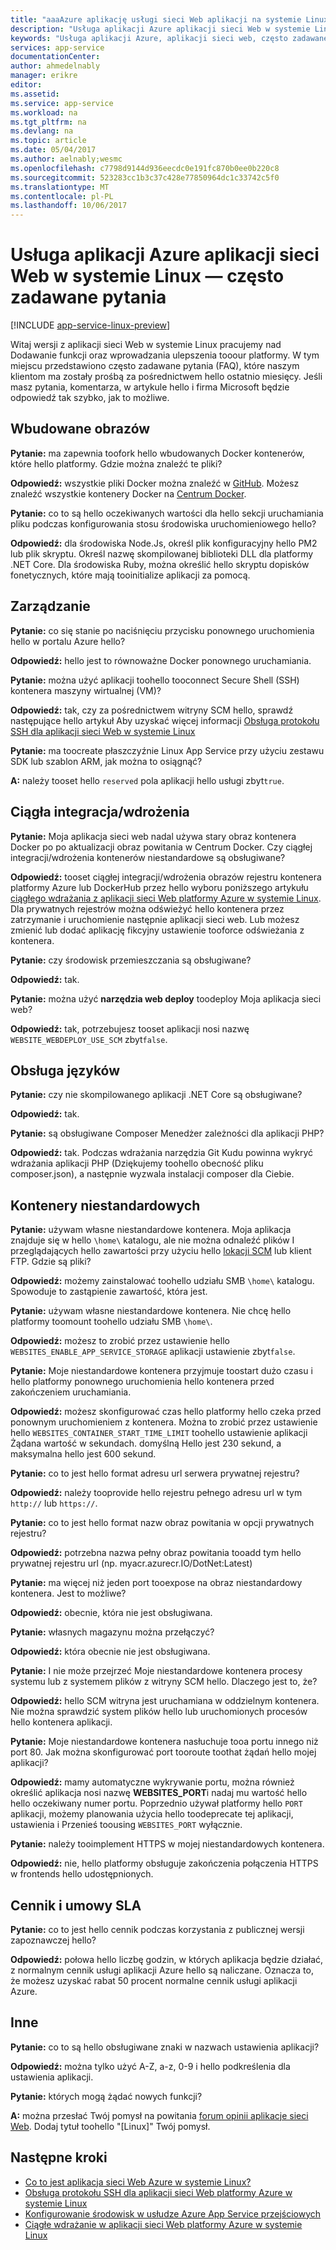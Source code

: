 ```yaml
---
title: "aaaAzure aplikację usługi sieci Web aplikacji na systemie Linux — często zadawane pytania | Dokumentacja firmy Microsoft"
description: "Usługa aplikacji Azure aplikacji sieci Web w systemie Linux — często zadawane pytania."
keywords: "Usługa aplikacji Azure, aplikacji sieci web, często zadawane pytania, linux, oss"
services: app-service
documentationCenter: 
author: ahmedelnably
manager: erikre
editor: 
ms.assetid: 
ms.service: app-service
ms.workload: na
ms.tgt_pltfrm: na
ms.devlang: na
ms.topic: article
ms.date: 05/04/2017
ms.author: aelnably;wesmc
ms.openlocfilehash: c7798d9144d936eecdc0e191fc870b0ee0b220c8
ms.sourcegitcommit: 523283cc1b3c37c428e77850964dc1c33742c5f0
ms.translationtype: MT
ms.contentlocale: pl-PL
ms.lasthandoff: 10/06/2017
---
```

# <a name="azure-app-service-web-app-on-linux-faq"></a>Usługa aplikacji Azure aplikacji sieci Web w systemie Linux — często zadawane pytania

[!INCLUDE [app-service-linux-preview](../../includes/app-service-linux-preview.md)]


Witaj wersji z aplikacji sieci Web w systemie Linux pracujemy nad Dodawanie funkcji oraz wprowadzania ulepszenia tooour platformy. W tym miejscu przedstawiono często zadawane pytania (FAQ), które naszym klientom ma zostały prośbą za pośrednictwem hello ostatnio miesięcy.
Jeśli masz pytania, komentarza, w artykule hello i firma Microsoft będzie odpowiedź tak szybko, jak to możliwe.

## <a name="built-in-images"></a>Wbudowane obrazów

**Pytanie:** ma zapewnia toofork hello wbudowanych Docker kontenerów, które hello platformy. Gdzie można znaleźć te pliki?

**Odpowiedź:** wszystkie pliki Docker można znaleźć w [GitHub](https://github.com/azure-app-service). Możesz znaleźć wszystkie kontenery Docker na [Centrum Docker](https://hub.docker.com/u/appsvc/).

**Pytanie:** co to są hello oczekiwanych wartości dla hello sekcji uruchamiania pliku podczas konfigurowania stosu środowiska uruchomieniowego hello?

**Odpowiedź:** dla środowiska Node.Js, określ plik konfiguracyjny hello PM2 lub plik skryptu. Określ nazwę skompilowanej biblioteki DLL dla platformy .NET Core. Dla środowiska Ruby, można określić hello skryptu dopisków fonetycznych, które mają tooinitialize aplikacji za pomocą.

## <a name="management"></a>Zarządzanie

**Pytanie:** co się stanie po naciśnięciu przycisku ponownego uruchomienia hello w portalu Azure hello?

**Odpowiedź:** hello jest to równoważne Docker ponownego uruchamiania.

**Pytanie:** można użyć aplikacji toohello tooconnect Secure Shell (SSH) kontenera maszyny wirtualnej (VM)?

**Odpowiedź:** tak, czy za pośrednictwem witryny SCM hello, sprawdź następujące hello artykuł Aby uzyskać więcej informacji [Obsługa protokołu SSH dla aplikacji sieci Web w systemie Linux](./app-service-linux-ssh-support.md)

**Pytanie:** ma toocreate płaszczyźnie Linux App Service przy użyciu zestawu SDK lub szablon ARM, jak można to osiągnąć?

**A:** należy tooset hello `reserved` pola aplikacji hello usługi zbyt`true`.

## <a name="continuous-integrationdeployment"></a>Ciągła integracja/wdrożenia

**Pytanie:** Moja aplikacja sieci web nadal używa stary obraz kontenera Docker po po aktualizacji obraz powitania w Centrum Docker. Czy ciągłej integracji/wdrożenia kontenerów niestandardowe są obsługiwane?

**Odpowiedź:** tooset ciągłej integracji/wdrożenia obrazów rejestru kontenera platformy Azure lub DockerHub przez hello wyboru poniższego artykułu [ciągłego wdrażania z aplikacji sieci Web platformy Azure w systemie Linux](./app-service-linux-ci-cd.md). Dla prywatnych rejestrów można odświeżyć hello kontenera przez zatrzymanie i uruchomienie następnie aplikacji sieci web. Lub możesz zmienić lub dodać aplikację fikcyjny ustawienie tooforce odświeżania z kontenera.

**Pytanie:** czy środowisk przemieszczania są obsługiwane?

**Odpowiedź:** tak.

**Pytanie:** można użyć **narzędzia web deploy** toodeploy Moja aplikacja sieci web?

**Odpowiedź:** tak, potrzebujesz tooset aplikacji nosi nazwę `WEBSITE_WEBDEPLOY_USE_SCM` zbyt`false`.

## <a name="language-support"></a>Obsługa języków

**Pytanie:** czy nie skompilowanego aplikacji .NET Core są obsługiwane?

**Odpowiedź:** tak.

**Pytanie:** są obsługiwane Composer Menedżer zależności dla aplikacji PHP?

**Odpowiedź:** tak. Podczas wdrażania narzędzia Git Kudu powinna wykryć wdrażania aplikacji PHP (Dziękujemy toohello obecność pliku composer.json), a następnie wyzwala instalacji composer dla Ciebie.

## <a name="custom-containers"></a>Kontenery niestandardowych

**Pytanie:** używam własne niestandardowe kontenera. Moja aplikacja znajduje się w hello `\home\` katalogu, ale nie można odnaleźć plików I przeglądających hello zawartości przy użyciu hello [lokacji SCM](https://github.com/projectkudu/kudu) lub klient FTP. Gdzie są pliki?

**Odpowiedź:** możemy zainstalować toohello udziału SMB `\home\` katalogu. Spowoduje to zastąpienie zawartość, która jest.

**Pytanie:** używam własne niestandardowe kontenera. Nie chcę hello platformy toomount toohello udziału SMB `\home\`.

**Odpowiedź:** możesz to zrobić przez ustawienie hello `WEBSITES_ENABLE_APP_SERVICE_STORAGE` aplikacji ustawienie zbyt`false`.

**Pytanie:** Moje niestandardowe kontenera przyjmuje toostart dużo czasu i hello platformy ponownego uruchomienia hello kontenera przed zakończeniem uruchamiania.

**Odpowiedź:** możesz skonfigurować czas hello platformy hello czeka przed ponownym uruchomieniem z kontenera. Można to zrobić przez ustawienie hello `WEBSITES_CONTAINER_START_TIME_LIMIT` toohello ustawienie aplikacji Żądana wartość w sekundach. domyślną Hello jest 230 sekund, a maksymalna hello jest 600 sekund.

**Pytanie:** co to jest hello format adresu url serwera prywatnej rejestru?

**Odpowiedź:** należy tooprovide hello rejestru pełnego adresu url w tym `http://` lub `https://`.

**Pytanie:** co to jest hello format nazw obraz powitania w opcji prywatnych rejestru?

**Odpowiedź:** potrzebna nazwa pełny obraz powitania tooadd tym hello prywatnej rejestru url (np. myacr.azurecr.IO/DotNet:Latest)

**Pytanie:** ma więcej niż jeden port tooexpose na obraz niestandardowy kontenera. Jest to możliwe?

**Odpowiedź:** obecnie, która nie jest obsługiwana.

**Pytanie:** własnych magazynu można przełączyć?

**Odpowiedź:** która obecnie nie jest obsługiwana.

**Pytanie:** I nie może przejrzeć Moje niestandardowe kontenera procesy systemu lub z systemem plików z witryny SCM hello. Dlaczego jest to, że?

**Odpowiedź:** hello SCM witryna jest uruchamiana w oddzielnym kontenera. Nie można sprawdzić system plików hello lub uruchomionych procesów hello kontenera aplikacji.

**Pytanie:** Moje niestandardowe kontenera nasłuchuje tooa portu innego niż port 80. Jak można skonfigurować port tooroute toothat żądań hello mojej aplikacji?

**Odpowiedź:** mamy automatyczne wykrywanie portu, można również określić aplikacja nosi nazwę **WEBSITES_PORT**i nadaj mu wartość hello hello oczekiwany numer portu. Poprzednio używał platformy hello `PORT` aplikacji, możemy planowania użycia hello toodeprecate tej aplikacji, ustawienia i Przenieś toousing `WEBSITES_PORT` wyłącznie.

**Pytanie:** należy tooimplement HTTPS w mojej niestandardowych kontenera.

**Odpowiedź:** nie, hello platformy obsługuje zakończenia połączenia HTTPS w frontends hello udostępnionych.

## <a name="pricing-and-sla"></a>Cennik i umowy SLA

**Pytanie:** co to jest hello cennik podczas korzystania z publicznej wersji zapoznawczej hello?

**Odpowiedź:** połowa hello liczbę godzin, w których aplikacja będzie działać, z normalnym cennik usługi aplikacji Azure hello są naliczane. Oznacza to, że możesz uzyskać rabat 50 procent normalne cennik usługi aplikacji Azure.

## <a name="other"></a>Inne

**Pytanie:** co to są hello obsługiwane znaki w nazwach ustawienia aplikacji?

**Odpowiedź:** można tylko użyć A-Z, a-z, 0-9 i hello podkreślenia dla ustawienia aplikacji.

**Pytanie:** których mogą żądać nowych funkcji?

**A:** można przesłać Twój pomysł na powitania [forum opinii aplikacje sieci Web](https://aka.ms/webapps-uservoice). Dodaj tytuł toohello "[Linux]" Twój pomysł.

## <a name="next-steps"></a>Następne kroki
* [Co to jest aplikacja sieci Web Azure w systemie Linux?](app-service-linux-intro.md)
* [Obsługa protokołu SSH dla aplikacji sieci Web platformy Azure w systemie Linux](./app-service-linux-ssh-support.md)
* [Konfigurowanie środowisk w usłudze Azure App Service przejściowych](./web-sites-staged-publishing.md)
* [Ciągłe wdrażanie w aplikacji sieci Web platformy Azure w systemie Linux](./app-service-linux-ci-cd.md)
